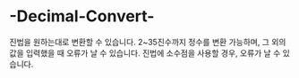 # -Decimal-Convert-
진법을 원하는대로 변환할 수 있습니다. 2~35진수까지 정수를 변환 가능하며, 그 외의 값을 입력했을 때 오류가 날 수 있습니다. 진법에 소수점을 사용할 경우, 오류가 날 수 있습니다.
